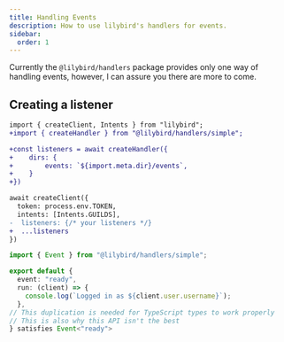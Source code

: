 ```yaml
---
title: Handling Events
description: How to use lilybird's handlers for events.
sidebar:
  order: 1
---
```


Currently the `@lilybird/handlers` package provides only one way of handling events, however, I can assure you there are more to come.

## Creating a listener

```diff lang="ts" title="index.ts"
import { createClient, Intents } from "lilybird";
+import { createHandler } from "@lilybird/handlers/simple";

+const listeners = await createHandler({
+    dirs: {
+        events: `${import.meta.dir}/events`,
+    }
+})

await createClient({
  token: process.env.TOKEN,
  intents: [Intents.GUILDS],
-  listeners: {/* your listeners */}
+  ...listeners
})
```

```ts title="events/ping.ts"
import { Event } from "@lilybird/handlers/simple";

export default {
  event: "ready",
  run: (client) => {
    console.log(`Logged in as ${client.user.username}`);
  },
// This duplication is needed for TypeScript types to work properly
// This is also why this API isn't the best
} satisfies Event<"ready">
```